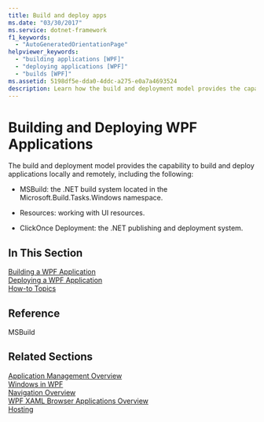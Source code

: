 ```yaml
---
title: Build and deploy apps
ms.date: "03/30/2017"
ms.service: dotnet-framework
f1_keywords: 
  - "AutoGeneratedOrientationPage"
helpviewer_keywords: 
  - "building applications [WPF]"
  - "deploying applications [WPF]"
  - "builds [WPF]"
ms.assetid: 5198df5e-dda0-4ddc-a275-e0a7a4693524
description: Learn how the build and deployment model provides the capability to build and deploy applications locally and remotely.
---
```

# Building and Deploying WPF Applications

The build and deployment model provides the capability to build and deploy applications locally and remotely, including the following:  
  
- MSBuild: the .NET build system located in the Microsoft.Build.Tasks.Windows namespace.  
  
- Resources: working with UI resources.  
  
- ClickOnce Deployment: the .NET publishing and deployment system.  
  
## In This Section  

[Building a WPF Application](building-a-wpf-application-wpf.md)  
[Deploying a WPF Application](deploying-a-wpf-application-wpf.md)  
[How-to Topics](build-and-deploy-how-to-topics.md)  
  
## Reference  

MSBuild  
  
## Related Sections  

[Application Management Overview](application-management-overview.md)  
  [Windows in WPF](windows-in-wpf-applications.md)  
  [Navigation Overview](navigation-overview.md)  
  [WPF XAML Browser Applications Overview](wpf-xaml-browser-applications-overview.md)  
  [Hosting](hosting-wpf-applications.md)
